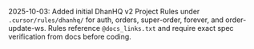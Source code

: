 2025-10-03: Added initial DhanHQ v2 Project Rules under `.cursor/rules/dhanhq/` for auth, orders, super-order, forever, and order-update-ws. Rules reference `@docs_links.txt` and require exact spec verification from docs before coding.

